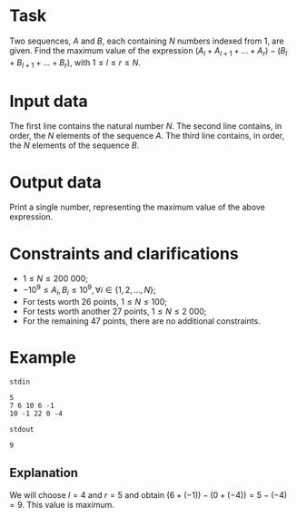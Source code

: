 
# Task

Two sequences, $A$ and $B$, each containing $N$ numbers indexed from $1$, are given. Find the maximum value of the expression $(A_{l}+A_{l+1}+\ldots+A_{r}) - (B_{l}+B_{l+1}+\ldots+B_{r})$, with $1 \leq l \leq r \leq N$.

# Input data

The first line contains the natural number $N$. The second line contains, in order, the $N$ elements of the sequence $A$. The third line contains, in order, the $N$ elements of the sequence $B$.

# Output data

Print a single number, representing the maximum value of the above expression.

# Constraints and clarifications

* $1 \leq N \leq 200\ 000$;
* $-10^9 \leq A_{i}, B_{i} \leq 10^9, \forall i \in \{1, 2, \ldots, N\}$;
* For tests worth $26$ points, $1 \leq N \leq 100$;
* For tests worth another $27$ points, $1 \leq N \leq 2\ 000$;
* For the remaining $47$ points, there are no additional constraints.

# Example

`stdin`
```
5
7 6 10 6 -1
10 -1 22 0 -4
```

`stdout`
```
9
```

## Explanation

We will choose $l=4$ and $r=5$ and obtain $(6 + (-1)) - (0 + (-4)) = 5 - (-4) = 9$. This value is maximum.
